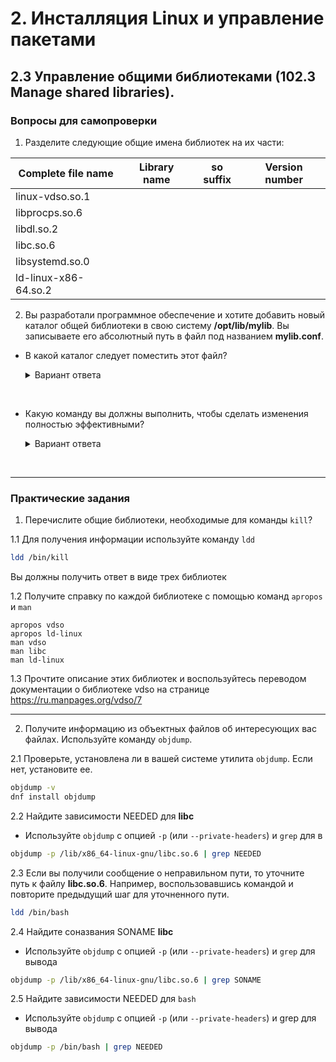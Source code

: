 # 2. Инсталляция Linux и управление пакетами
## 2.3 Управление общими библиотеками (102.3 Manage shared libraries).

### Вопросы для самопроверки

1. Разделите следующие общие имена библиотек на их части:

| **Complete file name** | **Library name** | **so suffix** | **Version number** |
|------------------------|------------------|---------------|--------------------|
| linux-vdso.so.1        |                  |               |                    |
| libprocps.so.6         |                  |               |                    |
| libdl.so.2             |                  |               |                    |
| libc.so.6              |                  |               |                    |
| libsystemd.so.0        |                  |               |                    |
| ld-linux-x86-64.so.2   |                  |               |                    |

2. Вы разработали программное обеспечение и хотите добавить новый каталог общей библиотеки в свою систему **/opt/lib/mylib**. Вы записываете его абсолютный путь в файл под названием **mylib.conf**.
- В какой каталог следует поместить этот файл? 

    <details>
    <summary>Вариант ответа</summary>

    **/etc/ld.so.conf.d**
    
    </details>
<br> 

- Какую команду вы должны выполнить, чтобы сделать изменения полностью эффективными? 

    <details>
    <summary>Вариант ответа</summary>

    `ldconfig`
    
    </details>
<br> 


---
### Практические задания

1. Перечислите общие библиотеки, необходимые для команды `kill`?

1.1 Для получения информации используйте команду `ldd`
```sh
ldd /bin/kill
```
Вы должны получить ответ в виде трех библиотек

1.2 Получите справку по каждой библиотеке с помощью команд `apropos` и `man`
```
apropos vdso
apropos ld-linux
man vdso
man libc
man ld-linux
```
1.3 Прочтите описание этих библиотек и воспользуйтесь переводом документации о библиотеке vdso на странице https://ru.manpages.org/vdso/7

---
2. Получите информацию из объектных файлов об интересующих вас файлах. Используйте команду `objdump`.

2.1 Проверьте, установлена ли в вашей системе утилита `objdump`. Если нет, установите ее.
```sh
objdump -v
dnf install objdump
```
2.2 Найдите зависимости NEEDED для **libc**
- Используйте `objdump` с опцией `-p` (или `--private-headers`) и `grep` для в
```sh
objdump -p /lib/x86_64-linux-gnu/libc.so.6 | grep NEEDED
```
2.3 Если вы получили сообщение о неправильном пути, то уточните путь к файлу **libc.so.6**. Например, воспользовавшись командой и повторите предыдущий шаг для уточненного пути.
```sh
ldd /bin/bash
```

2.4 Найдите соназвания SONAME **libc**
- Используйте `objdump` с опцией `-p` (или `--private-headers`) и `grep` для вывода 
```sh
objdump -p /lib/x86_64-linux-gnu/libc.so.6 | grep SONAME
```

2.5 Найдите зависимости NEEDED для `bash`
- Используйте `objdump` с опцией `-p` (или `--private-headers`) и grep для вывода
```sh
objdump -p /bin/bash | grep NEEDED
```